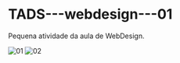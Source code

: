 # TADS---webdesign---01
Pequena atividade da aula de WebDesign.

![01](https://i.imgur.com/OFPYpcF.jpg)
![02](https://i.imgur.com/Az9PhN6.jpg)

